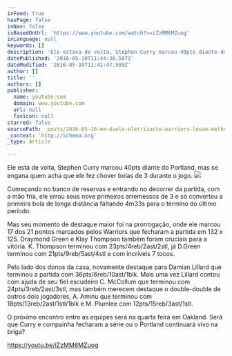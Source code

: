 ```yaml
---
inFeed: true
hasPage: false
inNav: false
isBasedOnUrl: 'https://www.youtube.com/watch?v=iZzMM6MZuog'
inLanguage: null
keywords: []
description: 'Ele estava de volta, Stephen Curry marcou 40pts diante do Portland, mas se engana quem acha que ele fez chover bolas de 3 durante o jogo.'
datePublished: '2016-05-10T11:44:36.587Z'
dateModified: '2016-05-10T11:41:47.589Z'
author: []
title: ''
authors: []
publisher:
  name: youtube.com
  domain: www.youtube.com
  url: null
  favicon: null
starred: false
sourcePath: _posts/2016-05-10-em-duelo-eletrizante-warriors-levam-melhor-e-abrem-3-x-1.md
_context: 'http://schema.org'
_type: Article

---
```

Ele está de volta, Stephen Curry marcou 40pts diante do Portland, mas se engana quem acha que ele fez chover bolas de 3 durante o jogo.
![](https://the-grid-user-content.s3-us-west-2.amazonaws.com/4de73bee-4162-4082-8d3f-dff54f6ecc9b.png)

Começando no banco de reservas e entrando no decorrer da partida, com a mão fria, ele errou seus nove primeiros arremessos de 3 e só converteu a primeira bola de longa distância faltando 4m33s para o término do último período. 

Mas seu momento de destaque maior foi na prorrogação, onde ele marcou 17 dos 21 pontos marcados pelos Warriors que fecharam a partida em 132 x 125\. Draymond Green e Klay Thompson também foram cruciais para a vitória. K. Thompson terminou com 23pts/4reb/2ast/2stl, já D.Green terminou com 21pts/9reb/5ast/4stl e com incríveis 7 tocos. 

Pelo lado dos donos da casa, novamente destaque para Damian Lillard que terminou a partida com 36pts/6reb/10ast/1blk. Mais uma vez Lillard contou com ajuda de seu fiel escudeiro C. McCollum que terminou com 24pts/3reb/2ast/3stl, mas também merecem destaque o double-double de outros dois jogadores, A. Aminu que terminou com 18pts/13reb/2ast/1stl/1blk e M. Plumlee com 12pts/15reb/3ast/1stl. 

O próximo encontro entre as equipes será na quarta feira em Oakland. Será que Curry e compainha fecharam a série ou o Portland continuará vivo na briga?

https://youtu.be/iZzMM6MZuog
